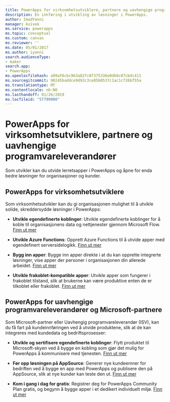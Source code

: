 ```yaml
---
title: PowerApps for virksomhetsutviklere, partnere og uavhengige programvareleverandører | Microsoft Docs
description: En innføring i utvikling av løsninger i PowerApps.
author: ImadYanni
manager: kvivek
ms.service: powerapps
ms.topic: conceptual
ms.custom: canvas
ms.reviewer: ''
ms.date: 05/01/2017
ms.author: iyanni
search.audienceType:
- maker
search.app:
- PowerApps
ms.openlocfilehash: a99af6cbc963a82fc0f375336e0db9c07cbdc411
ms.sourcegitcommit: 90245baddce9d92c3ce85b0537c1ac1cf26bf55a
ms.translationtype: MT
ms.contentlocale: nb-NO
ms.lasthandoff: 01/26/2019
ms.locfileid: "57799000"
---
```

# <a name="powerapps-for-enterprise-developers-partners-and-isvs"></a>PowerApps for virksomhetsutviklere, partnere og uavhengige programvareleverandører

Som utvikler kan du utvide lerretsapper i PowerApps og åpne for enda bedre løsninger for organisasjoner og kunder.

## <a name="powerapps-for-enterprise-developers"></a>PowerApps for virksomhetsutviklere

Som virksomhetsutvikler kan du gi organisasjonen mulighet til å utvikle solide, skreddersydde løsninger i PowerApps:

- **Utvikle egendefinerte koblinger**: Utvikle egendefinerte koblinger for å koble til organisasjonens data og nettjenester gjennom Microsoft Flow. [Finn ut mer](https://docs.microsoft.com/connectors/custom-connectors/)

- **Utvikle Azure Functions**: Opprett Azure Functions til å utvide apper med egendefinert serversidelogikk. [Finn ut mer](https://docs.microsoft.com/azure/azure-functions/functions-powerapps-scenario)

- **Bygg inn apper**: Bygge inn apper direkte i at du kan opprette integrerte løsninger, vise apper der personer i organisasjonen din allerede arbeidet. [Finn ut mer](embed-apps-dev.md)

- **Utvikle frakoblet-kompatible apper**: Utvikle apper som fungerer i frakoblet tilstand, slik at brukerne kan være produktive enten de er tilkoblet eller frakoblet. [Finn ut mer](offline-apps.md)

## <a name="powerapps-for-isvs-and-microsoft-partners"></a>PowerApps for uavhengige programvareleverandører og Microsoft-partnere

Som Microsoft-partner eller Uavhengig programvareleverandør (ISV), kan du få fart på kundeinnføringen ved å utvide produktene, slik at de kan integreres med kundedata og bedriftsprosesser:

- **Utvikle og sertifisere egendefinerte koblinger**: Flytt produktet til Microsoft-skyen ved å bygge en kobling som gjør det mulig for PowerApps å kommunisere med tjenesten. [Finn ut mer](https://docs.microsoft.com/connectors/custom-connectors/submit-certification)

- **Før opp løsningen på AppSource**: Generer nye kundeemner for bedriften ved å bygge en app med PowerApps og publisere den på AppSource, slik at nye kunder kan teste den ut. [Finn ut mer](dev-appsource-test-drive.md)

- **Kom i gang i dag for gratis**: Registrer deg for PowerApps Community Plan gratis, og begynn å bygge apper i et dedikert individuelt miljø. [Finn ut mer](../dev-community-plan.md)
